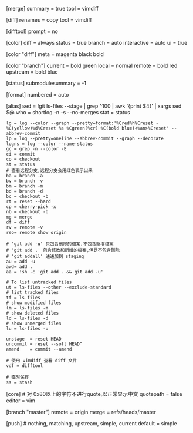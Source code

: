 [merge]
    summary = true
    tool = vimdiff

[diff]
    renames = copy
    tool    = vimdiff

[difftool]
    prompt  = no

[color]
     diff   = always
     status = true
     branch = auto
     interactive = auto
     ui = true

[color "diff"]
    meta = magenta black bold

[color "branch"]
    current  = bold green
    local    = normal
    remote   = bold red
    upstream = bold blue

[status]
    submodulesummary = -1

[format]
    numbered = auto

[alias]
    sed  = !git ls-files --stage | grep ^100 | awk '{print $4}' | xargs sed $@
    who  = shortlog -n -s --no-merges
    stat = status

    lg = log --color --graph --pretty=format:'%Cred%h%Creset -%C(yellow)%d%Creset %s %Cgreen(%cr) %C(bold blue)<%an>%Creset' --abbrev-commit
    lp = log --pretty=oneline --abbrev-commit --graph --decorate
    logns = log --color --name-status
    gc = grep -n --color -E
    ci = commit
    co = checkout
    st = status
    # 查看远程分支,远程分支会用红色表示出来
    ba = branch -a
    bv = branch -v
    bm = branch -m
    bd = branch -d
    bc = checkout -b
    rt = reset --hard
    cp = cherry-pick -x
    nb = checkout -b
    mg = merge
    df = diff
    rv = remote -v
    rso= remote show origin

    # 'git add -u' 只包含刪除的檔案,不包含新增檔案
    # 'git add .' 包含修改和新增的檔案,但是不包含刪除
    # 'git addall' 通通加到 staging
    au = add -u
    awd= add .
    aa = !sh -c 'git add . && git add -u'

    # To list untracked files
    ut = ls-files --other --exclude-standard
    # list tracked files
    tf = ls-files
    # show modified files
    lm = ls-files -m
    # show deleted files
    ld = ls-files -d
    # show unmerged files
    lu = ls-files -u

    unstage  = reset HEAD
    uncommit = reset --soft HEAD^
    amend    = commit --amend

    # 使用 vimdiff 查看 diff 文件
    vdf = difftool

    # 临时保存
    ss = stash

[core]
    # 对 0x80以上的字符不进行quote,以正常显示中文
    quotepath = false
    editor = vim

[branch "master"]
    remote = origin
    merge = refs/heads/master

[push]
    # nothing, matching, upstream, simple, current
    default = simple
